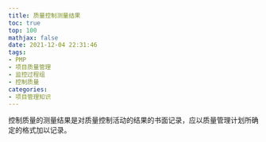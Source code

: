 ```yaml
---
title: 质量控制测量结果
toc: true
top: 100
mathjax: false
date: 2021-12-04 22:31:46
tags:
- PMP
- 项目质量管理
- 监控过程组
- 控制质量
categories:
- 项目管理知识
---
```

控制质量的测量结果是对质量控制活动的结果的书面记录，应以质量管理计划所确定的格式加以记录。
